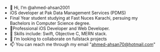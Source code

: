 - 👋 Hi, I’m @ahmed-ahsan2001
- iOS developer at Pak Data Management Services (PDMS)
- Final Year student studying at Fast Nuces Karachi, persuing my Bachelors in Computer Science degree.
- 👀Professional iOS Developer and Web Developer.
- 🌱 Skills include: Swift, Objective C, MERN stack. 
- 💞️ I’m looking to collaborate on fullstack projects
- 📫 You can reach me through my email "ahmed-ahsan70@hotmail.com"

<!---
ahmed-ahsan2001/ahmed-ahsan2001 is a ✨ special ✨ repository because its `README.md` (this file) appears on your GitHub profile.
You can click the Preview link to take a look at your changes.
--->
